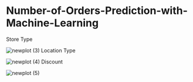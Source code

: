 # Number-of-Orders-Prediction-with-Machine-Learning
Store Type

![newplot (3)](https://user-images.githubusercontent.com/97463861/209448784-3f22423d-11aa-40cc-b0cf-101e1287bf90.png)
Location Type

![newplot (4)](https://user-images.githubusercontent.com/97463861/209448800-e52d8b14-ae5b-4e12-bc74-f468365a44cf.png)
Discount

![newplot (5)](https://user-images.githubusercontent.com/97463861/209448819-be565a9e-1978-4e74-8050-7c6a3666c1b8.png)
